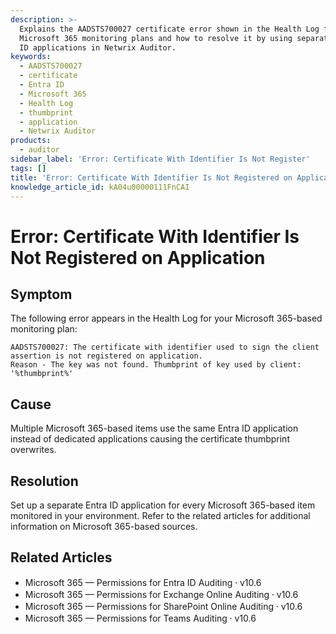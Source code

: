 ```yaml
---
description: >-
  Explains the AADSTS700027 certificate error shown in the Health Log for
  Microsoft 365 monitoring plans and how to resolve it by using separate Entra
  ID applications in Netwrix Auditor.
keywords:
  - AADSTS700027
  - certificate
  - Entra ID
  - Microsoft 365
  - Health Log
  - thumbprint
  - application
  - Netwrix Auditor
products:
  - auditor
sidebar_label: 'Error: Certificate With Identifier Is Not Register'
tags: []
title: 'Error: Certificate With Identifier Is Not Registered on Application'
knowledge_article_id: kA04u00000111FnCAI
---
```


# Error: Certificate With Identifier Is Not Registered on Application

## Symptom

The following error appears in the Health Log for your Microsoft 365-based monitoring plan:

```
AADSTS700027: The certificate with identifier used to sign the client assertion is not registered on application. 
Reason - The key was not found. Thumbprint of key used by client: '%thumbprint%'
```

## Cause

Multiple Microsoft 365-based items use the same Entra ID application instead of dedicated applications causing the certificate thumbprint overwrites.

## Resolution

Set up a separate Entra ID application for every Microsoft 365-based item monitored in your environment. Refer to the related articles for additional information on Microsoft 365-based sources.

## Related Articles

- Microsoft 365 — Permissions for Entra ID Auditing ⸱ v10.6
- Microsoft 365 — Permissions for Exchange Online Auditing ⸱ v10.6
- Microsoft 365 — Permissions for SharePoint Online Auditing ⸱ v10.6
- Microsoft 365 — Permissions for Teams Auditing ⸱ v10.6
